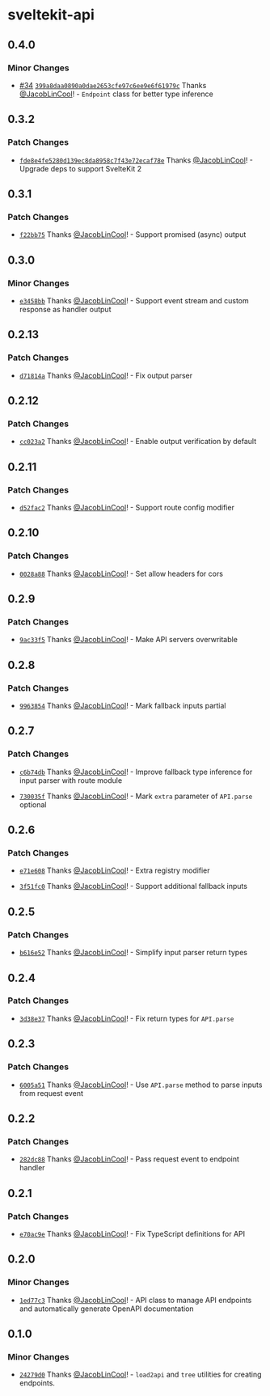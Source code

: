 # sveltekit-api

## 0.4.0

### Minor Changes

- [#34](https://github.com/JacobLinCool/sveltekit-api/pull/34) [`399a8daa0890a0dae2653cfe97c6ee9e6f61979c`](https://github.com/JacobLinCool/sveltekit-api/commit/399a8daa0890a0dae2653cfe97c6ee9e6f61979c) Thanks [@JacobLinCool](https://github.com/JacobLinCool)! - `Endpoint` class for better type inference

## 0.3.2

### Patch Changes

- [`fde8e4fe5280d139ec8da8958c7f43e72ecaf78e`](https://github.com/JacobLinCool/sveltekit-api/commit/fde8e4fe5280d139ec8da8958c7f43e72ecaf78e) Thanks [@JacobLinCool](https://github.com/JacobLinCool)! - Upgrade deps to support SvelteKit 2

## 0.3.1

### Patch Changes

- [`f22bb75`](https://github.com/JacobLinCool/sveltekit-api/commit/f22bb7578ce1bc22490a655462780d3d0b773fd9) Thanks [@JacobLinCool](https://github.com/JacobLinCool)! - Support promised (async) output

## 0.3.0

### Minor Changes

- [`e3458bb`](https://github.com/JacobLinCool/sveltekit-api/commit/e3458bb1ebb80dd23178a4fb79959007fe18546e) Thanks [@JacobLinCool](https://github.com/JacobLinCool)! - Support event stream and custom response as handler output

## 0.2.13

### Patch Changes

- [`d71814a`](https://github.com/JacobLinCool/sveltekit-api/commit/d71814a4ef43ace2a1387fd638c83fb4054e4118) Thanks [@JacobLinCool](https://github.com/JacobLinCool)! - Fix output parser

## 0.2.12

### Patch Changes

- [`cc023a2`](https://github.com/JacobLinCool/sveltekit-api/commit/cc023a220caded1efff1fcee6b54f2240951d769) Thanks [@JacobLinCool](https://github.com/JacobLinCool)! - Enable output verification by default

## 0.2.11

### Patch Changes

- [`d52fac2`](https://github.com/JacobLinCool/sveltekit-api/commit/d52fac22864dbcef5d1d7c17ad7a0d8be96e4a66) Thanks [@JacobLinCool](https://github.com/JacobLinCool)! - Support route config modifier

## 0.2.10

### Patch Changes

- [`0028a88`](https://github.com/JacobLinCool/sveltekit-api/commit/0028a88d03fe335e4feec6d46369d82541ffcbc8) Thanks [@JacobLinCool](https://github.com/JacobLinCool)! - Set allow headers for cors

## 0.2.9

### Patch Changes

- [`9ac33f5`](https://github.com/JacobLinCool/sveltekit-api/commit/9ac33f56b549eef1d32ac09b75ec85ddf32ad37e) Thanks [@JacobLinCool](https://github.com/JacobLinCool)! - Make API servers overwritable

## 0.2.8

### Patch Changes

- [`9963854`](https://github.com/JacobLinCool/sveltekit-api/commit/9963854093096fe43368f50d44016830f1230405) Thanks [@JacobLinCool](https://github.com/JacobLinCool)! - Mark fallback inputs partial

## 0.2.7

### Patch Changes

- [`c6b74db`](https://github.com/JacobLinCool/sveltekit-api/commit/c6b74dbf00720545e9e9dc88f620be9c043460e2) Thanks [@JacobLinCool](https://github.com/JacobLinCool)! - Improve fallback type inference for input parser with route module

- [`730035f`](https://github.com/JacobLinCool/sveltekit-api/commit/730035f8e0bc117013faaaf62f00f3e50e7647a4) Thanks [@JacobLinCool](https://github.com/JacobLinCool)! - Mark `extra` parameter of `API.parse` optional

## 0.2.6

### Patch Changes

- [`e71e608`](https://github.com/JacobLinCool/sveltekit-api/commit/e71e608711b44ff0ff1915c591a21cc41a5a469d) Thanks [@JacobLinCool](https://github.com/JacobLinCool)! - Extra registry modifier

- [`3f51fc0`](https://github.com/JacobLinCool/sveltekit-api/commit/3f51fc036656846ef1addb942ec969f2406bc3cd) Thanks [@JacobLinCool](https://github.com/JacobLinCool)! - Support additional fallback inputs

## 0.2.5

### Patch Changes

- [`b616e52`](https://github.com/JacobLinCool/sveltekit-api/commit/b616e5245cce36c09143f0cb4434263c27201c2c) Thanks [@JacobLinCool](https://github.com/JacobLinCool)! - Simplify input parser return types

## 0.2.4

### Patch Changes

- [`3d38e37`](https://github.com/JacobLinCool/sveltekit-api/commit/3d38e3713ceaaa4b35216f1e81a6d5c12ca165be) Thanks [@JacobLinCool](https://github.com/JacobLinCool)! - Fix return types for `API.parse`

## 0.2.3

### Patch Changes

- [`6005a51`](https://github.com/JacobLinCool/sveltekit-api/commit/6005a511bd98da8b270f73b9c3603995e44ca209) Thanks [@JacobLinCool](https://github.com/JacobLinCool)! - Use `API.parse` method to parse inputs from request event

## 0.2.2

### Patch Changes

- [`282dc88`](https://github.com/JacobLinCool/sveltekit-api/commit/282dc884d3a9412de52c7d61f5fe5a44b780f814) Thanks [@JacobLinCool](https://github.com/JacobLinCool)! - Pass request event to endpoint handler

## 0.2.1

### Patch Changes

- [`e70ac9e`](https://github.com/JacobLinCool/sveltekit-api/commit/e70ac9e3e626248c5e4416133d5aa5b5e383eb20) Thanks [@JacobLinCool](https://github.com/JacobLinCool)! - Fix TypeScript definitions for API

## 0.2.0

### Minor Changes

- [`1ed77c3`](https://github.com/JacobLinCool/sveltekit-api/commit/1ed77c30c1c74186e54cd3fdd1973a5b89b80130) Thanks [@JacobLinCool](https://github.com/JacobLinCool)! - API class to manage API endpoints and automatically generate OpenAPI documentation

## 0.1.0

### Minor Changes

- [`24279d0`](https://github.com/JacobLinCool/sveltekit-api/commit/24279d0a2169754fc793fe65d4ef4f2052992c0b) Thanks [@JacobLinCool](https://github.com/JacobLinCool)! - `load2api` and `tree` utilities for creating endpoints.
